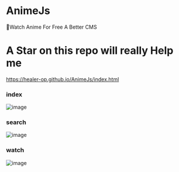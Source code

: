 # AnimeJs
🛒Watch Anime For Free A Better CMS
# A Star on this repo will really Help me 
https://healer-op.github.io/AnimeJs/index.html

### index
![image](https://user-images.githubusercontent.com/65026164/151302029-61eb04e6-ee2b-437d-a9fb-43c70c6cf0d3.png)
### search
![image](https://user-images.githubusercontent.com/65026164/151302117-9acdd6e5-20a7-4639-a660-3fef6d6e9c50.png)
### watch
![image](https://user-images.githubusercontent.com/65026164/151302258-c0a25cee-29c0-40ac-a773-1b89d6823f05.png)





